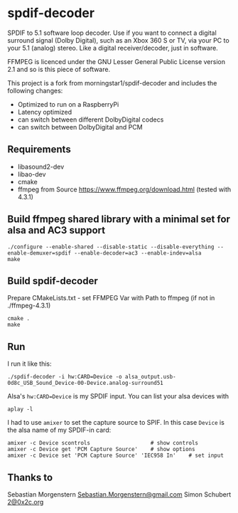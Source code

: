 spdif-decoder
=============

SPDIF to 5.1 software loop decoder.  Use if you want to connect a
digital surround signal (Dolby Digital), such as an Xbox 360 S or TV, via
your PC to your 5.1 (analog) stereo.  Like a digital receiver/decoder,
just in software.

FFMPEG is licenced under the GNU Lesser General Public License version 2.1 and so is 
this piece of software. 

This project is a fork from morningstar1/spdif-decoder and includes the following changes:
- Optimized to run on a RaspberryPi
- Latency optimized
- can switch between different DolbyDigital codecs
- can switch between DolbyDigital and PCM

Requirements
------------
- libasound2-dev
- libao-dev
- cmake
- ffmpeg from Source https://www.ffmpeg.org/download.html (tested with 4.3.1)

Build ffmpeg shared library with a minimal set for alsa and AC3 support
-----
    ./configure --enable-shared --disable-static --disable-everything --enable-demuxer=spdif --enable-decoder=ac3 --enable-indev=alsa
    make

Build spdif-decoder
-----
Prepare CMakeLists.txt - set FFMPEG Var with Path to ffmpeg (if not in ./ffmpeg-4.3.1)

    cmake .
    make

Run
---

I run it like this:

    ./spdif-decoder -i hw:CARD=Device -o alsa_output.usb-0d8c_USB_Sound_Device-00-Device.analog-surround51

Alsa's `hw:CARD=Device` is my SPDIF input.  You can list your alsa devices with

    aplay -l

I had to use `amixer` to set the capture source to SPIF.  In this case
`Device` is the alsa name of my SPDIF-in card:

	amixer -c Device scontrols                   # show controls
	amixer -c Device get 'PCM Capture Source'    # show options
    amixer -c Device set 'PCM Capture Source' 'IEC958 In'    # set input


Thanks to
-------
Sebastian Morgenstern <Sebastian.Morgenstern@gmail.com>
Simon Schubert <2@0x2c.org>
